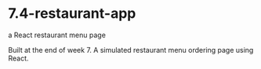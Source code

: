 # 7.4-restaurant-app
a React restaurant menu page

Built at the end of week 7. A simulated restaurant menu ordering page using React. 
